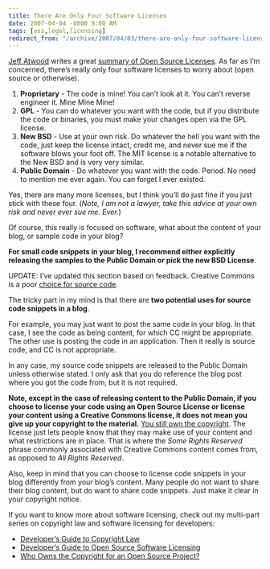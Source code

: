 ```yaml
---
title: There Are Only Four Software Licenses
date: 2007-04-04 -0800 9:00 AM
tags: [oss,legal,licensing]
redirect_from: "/archive/2007/04/03/there-are-only-four-software-licenses.aspx/"
---
```


[Jeff Atwood](http://codinghorror.com/ "Coding Horror") writes a great
[summary of Open Source
Licenses](http://www.codinghorror.com/blog/archives/000833.html "Summary of Licenses").
As far as I’m concerned, there’s really only four software licenses to
worry about (open source or otherwise).

1.  **Proprietary** - The code is mine! You can’t look at it. You can’t
    reverse engineer it. Mine Mine Mine!
2.  **GPL** - You can do whatever you want with the code, but if you
    distribute the code or binaries, you must make your changes open via
    the GPL license.
3.  **New BSD** - Use at your own risk. Do whatever the hell you want
    with the code, just keep the license intact, credit me, and never
    sue me if the software blows your foot off. The MIT license is a
    notable alternative to the New BSD and is very very similar.
4.  **Public Domain** - Do whatever you want with the code. Period. No
    need to mention me ever again. You can forget I ever existed.

Yes, there are many more licenses, but I think you’ll do just fine if
you just stick with these four. (*Note, I am not a lawyer, take this
advice at your own risk and never ever sue me. Ever.*)

Of course, this really is focused on software, what about the content of
your blog, or sample code in your blog?

**For small code snippets in your blog, I recommend either explicitly
releasing the samples to the Public Domain or pick the new BSD
License**.

UPDATE: I’ve updated this section based on feedback. Creative Commons is
a poor [choice for source
code](http://jay.tuley.name/articles/2006/03/27/5-reasons-not-to-choose-a-creative-commons-license-for-code "5 reasons not to use Creative Commons for Source Code").

The tricky part in my mind is that there are **two potential uses for
source code snippets in a blog**.

For example, you may just want to post the same code in your blog. In
that case, I see the code as being content, for which CC might be
appropriate. The other use is posting the code in an application. Then
it really is source code, and CC is not appropriate.

In any case, my source code snippets are released to the Public Domain
unless otherwise stated. I only ask that you do reference the blog post
where you got the code from, but it is not required.

**Note, except in the case of releasing content to the Public Domain, if
you choose to license your code using an Open Source License or license
your content using a Creative Commons license, it does not mean you give
up your copyright to the material.** [You still own the
copyright](https://haacked.com/archive/2006/01/26/WhoOwnstheCopyrightforAnOpenSourceProject.aspx "Who Owns The Copyright").
The license just lets people know that they may make use of your content
and what restrictions are in place. That is where the *Some Rights
Reserved* phrase commonly associated with Creative Commons content comes
from, as opposed to *All Rights Reserved*.

Also, keep in mind that you can choose to license code snippets in your
blog differently from your blog’s content. Many people do not want to
share their blog content, but do want to share code snippets. Just make
it clear in your copyright notice.

If you want to know more about software licensing, check out my
multi-part series on copyright law and software licensing for
developers:

-   [Developer’s Guide to Copyright
    Law](https://haacked.com/archive/2006/01/24/TheDevelopersGuideToCopyrightLaw-Part1.aspx "Developer’s Guide to Copyright Law")
-   [Developer’s Guide to Open Source Software
    Licensing](https://haacked.com/archive/2006/01/24/DevelopersGuideToOpenSourceSoftwareLicensing.aspx "Developer’s Guide to Software Licensing")
-   [Who Owns the Copyright for an Open Source
    Project?](https://haacked.com/archive/2006/01/26/WhoOwnstheCopyrightforAnOpenSourceProject.aspx "Who Owns The Copyright")


